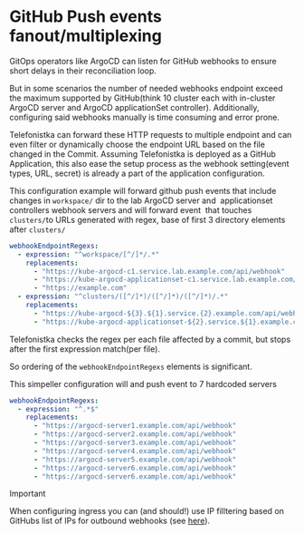 # GitHub Push events fanout/multiplexing

GitOps operators like ArgoCD can listen for GitHub webhooks to ensure short delays in their reconciliation loop.

But in some scenarios the number of needed webhooks endpoint exceed the maximum supported by GitHub(think 10 cluster each with in-cluster ArgoCD server and ArgoCD applicationSet controller).
Additionally, configuring said webhooks manually is time consuming and error prone.

Telefonistka can forward these HTTP requests to multiple endpoint and can even filter or dynamically choose the endpoint URL based on the file changed in the Commit.
Assuming Telefonistka is deployed as a GitHub Application, this also ease the setup process as the webhook setting(event types, URL, secret) is already a part of the application configuration.

This configuration example will forward github push events that include changes in `workspace/` dir to the lab ArgoCD server and  applicationset controllers webhook servers and will forward event  that touches `clusters/`to URLs generated with regex, base of first 3 directory elements after `clusters/`

```yaml
webhookEndpointRegexs:
  - expression: "^workspace/[^/]*/.*"
    replacements:
      - "https://kube-argocd-c1.service.lab.example.com/api/webhook"
      - "https://kube-argocd-applicationset-c1.service.lab.example.com/api/webhook"
      - "https://example.com"
  - expression: "^clusters/([^/]*)/([^/]*)/([^/]*)/.*"
    replacements:
      - "https://kube-argocd-${3}.${1}.service.{2}.example.com/api/webhook"
      - "https://kube-argocd-applicationset-${2}.service.${1}.example.com/api/webhook"

```

Telefonistka checks the regex per each file affected by a commit, but stops after the first expression match(per file).

So ordering of the `webhookEndpointRegexs` elements is significant.

This simpeller configuration will and push event to 7 hardcoded servers

```yaml
webhookEndpointRegexs:
  - expression: "^.*$"
    replacements:
      - "https://argocd-server1.example.com/api/webhook"
      - "https://argocd-server2.example.com/api/webhook"
      - "https://argocd-server3.example.com/api/webhook"
      - "https://argocd-server4.example.com/api/webhook"
      - "https://argocd-server5.example.com/api/webhook"
      - "https://argocd-server6.example.com/api/webhook"
      - "https://argocd-server6.example.com/api/webhook"
```

> [!IMPORTANT]  
> When configuring ingress you can (and should!) use IP filltering based on GitHubs list of IPs for outbound webhooks (see [here](https://api.github.com/meta)).

